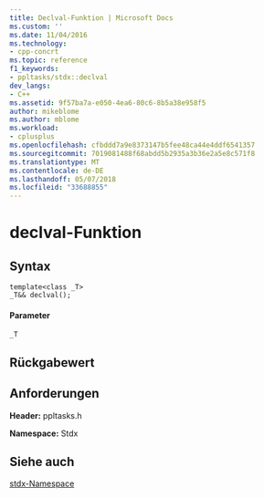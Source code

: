 ```yaml
---
title: Declval-Funktion | Microsoft Docs
ms.custom: ''
ms.date: 11/04/2016
ms.technology:
- cpp-concrt
ms.topic: reference
f1_keywords:
- ppltasks/stdx::declval
dev_langs:
- C++
ms.assetid: 9f57ba7a-e050-4ea6-80c6-8b5a38e958f5
author: mikeblome
ms.author: mblome
ms.workload:
- cplusplus
ms.openlocfilehash: cfbddd7a9e8373147b5fee48ca44e4ddf6541357
ms.sourcegitcommit: 7019081488f68abdd5b2935a3b36e2a5e8c571f8
ms.translationtype: MT
ms.contentlocale: de-DE
ms.lasthandoff: 05/07/2018
ms.locfileid: "33688855"
---
```

# <a name="declval-function"></a>declval-Funktion
## <a name="syntax"></a>Syntax  
  
```
template<class _T>
_T&& declval();
```  
  
#### <a name="parameters"></a>Parameter  
 `_T`  
  
## <a name="return-value"></a>Rückgabewert  
  
## <a name="requirements"></a>Anforderungen  
 **Header:** ppltasks.h  
  
 **Namespace:** Stdx  
  
## <a name="see-also"></a>Siehe auch  
 [stdx-Namespace](stdx-namespace.md)
